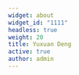 ```yaml
---
widget: about
widget_id: "1111"
headless: true
weight: 20
title: Yuxuan Deng
active: true
author: admin
---
```

